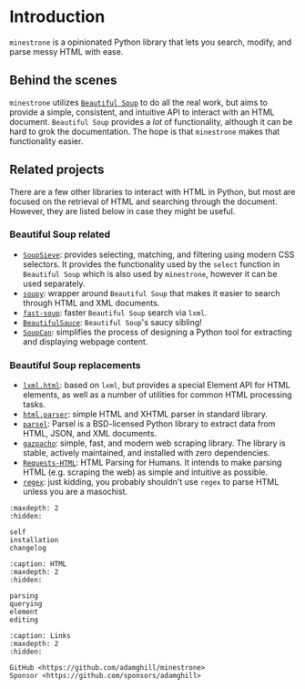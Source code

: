 # Introduction

`minestrone` is a opinionated Python library that lets you search, modify, and parse messy HTML with ease.

## Behind the scenes

`minestrone` utilizes [`Beautiful Soup`](https://www.crummy.com/software/BeautifulSoup/bs4/doc/) to do all the real work, but aims to provide a simple, consistent, and intuitive API to interact with an HTML document. `Beautiful Soup` provides a _lot_ of functionality, although it can be hard to grok the documentation. The hope is that `minestrone` makes that functionality easier.

## Related projects

There are a few other libraries to interact with HTML in Python, but most are focused on the retrieval of HTML and searching through the document. However, they are listed below in case they might be useful.

### Beautiful Soup related

- [`SoupSieve`](https://facelessuser.github.io/soupsieve/): provides selecting, matching, and filtering using modern CSS selectors. It provides the functionality used by the `select` function in `Beautiful Soup` which is also used by `minestrone`, however it can be used separately.
- [`soupy`](https://soupy.readthedocs.io/): wrapper around `Beautiful Soup` that makes it easier to search through HTML and XML documents.
- [`fast-soup`](https://pypi.org/project/fast-soup/): faster `Beautiful Soup` search via `lxml`.
- [`BeautifulSauce`](https://github.com/nateraw/BeautifulSauce): `Beautiful Soup`'s saucy sibling!
- [`SoupCan`](https://pypi.org/project/soupcan/): simplifies the process of designing a Python tool for extracting and displaying webpage content.

### Beautiful Soup replacements

- [`lxml.html`](https://lxml.de/lxmlhtml.html): based on `lxml`, but provides a special Element API for HTML elements, as well as a number of utilities for common HTML processing tasks.
- [`html.parser`](https://docs.python.org/3/library/html.parser.html): simple HTML and XHTML parser in standard library.
- [`parsel`](https://parsel.readthedocs.io/): Parsel is a BSD-licensed Python library to extract data from HTML, JSON, and XML documents.
- [`gazpacho`](https://pypi.org/project/gazpacho/): simple, fast, and modern web scraping library. The library is stable, actively maintained, and installed with zero dependencies.
- [`Requests-HTML`](https://requests-html.kennethreitz.org/): HTML Parsing for Humans. It intends to make parsing HTML (e.g. scraping the web) as simple and intuitive as possible.
- [`regex`](https://docs.python.org/3/library/re.html): just kidding, you probably shouldn't use `regex` to parse HTML unless you are a masochist.

```{toctree}
:maxdepth: 2
:hidden:

self
installation
changelog
```

```{toctree}
:caption: HTML
:maxdepth: 2
:hidden:

parsing
querying
element
editing
```

```{toctree}
:caption: Links
:maxdepth: 2
:hidden:

GitHub <https://github.com/adamghill/minestrone>
Sponsor <https://github.com/sponsors/adamghill>
```
